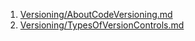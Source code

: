 1. [Versioning/AboutCodeVersioning.md](https://github.com/avrpaduru/info/blob/3f25979bfecb0334c60e1567f91ef9ee870165c2/Versioning/AboutCodeVersioning.md)
2. [Versioning/TypesOfVersionControls.md](https://github.com/avrpaduru/info/blob/3f25979bfecb0334c60e1567f91ef9ee870165c2/Versioning/TypesOfVersionControls.md)